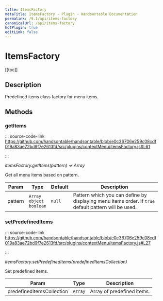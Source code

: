 ```yaml
---
title: ItemsFactory
metaTitle: ItemsFactory - Plugin - Handsontable Documentation
permalink: /9.1/api/items-factory
canonicalUrl: /api/items-factory
hotPlugin: true
editLink: false
---
```


# ItemsFactory

[[toc]]

## Description

Predefined items class factory for menu items.


## Methods

### getItems
  
::: source-code-link https://github.com/handsontable/handsontable/blob/e0c36706e259c08cdf019a83ae72bd9f7e2613fd/src/plugins/contextMenu/itemsFactory.js#L61

:::

_itemsFactory.getItems(pattern) ⇒ Array_

Get all menu items based on pattern.


| Param | Type | Default | Description |
| --- | --- | --- | --- |
| pattern | `Array` <br/> `object` <br/> `boolean` | <code>null</code> | Pattern which you can define by displaying menu items order. If `true` default                                       pattern will be used. |



### setPredefinedItems
  
::: source-code-link https://github.com/handsontable/handsontable/blob/e0c36706e259c08cdf019a83ae72bd9f7e2613fd/src/plugins/contextMenu/itemsFactory.js#L27

:::

_itemsFactory.setPredefinedItems(predefinedItemsCollection)_

Set predefined items.


| Param | Type | Description |
| --- | --- | --- |
| predefinedItemsCollection | `Array` | Array of predefined items. |


